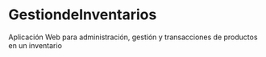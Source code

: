 # GestiondeInventarios
Aplicación Web para administración, gestión y transacciones de productos en un inventario
